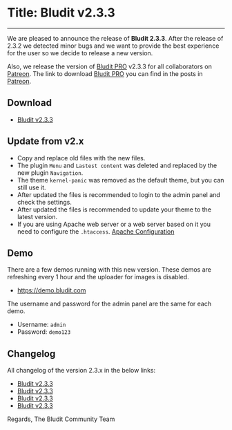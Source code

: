 # Title: Bludit v2.3.3
<!-- Date: 2018-03-20 19:00:00 -->
---
We are pleased to announce the release of **Bludit 2.3.3**. After the release of 2.3.2 we detected minor bugs and we want to provide the best experience for the user so we decide to release a new version.

Also, we release the version of [Bludit PRO](https://pro.bludit.com) v2.3.3 for all collaborators on [Patreon](https://www.patreon.com/bludit). The link to download [Bludit PRO](https://pro.bludit.com) you can find in the posts in [Patreon](https://www.patreon.com/bludit).

## Download
- [Bludit v2.3.3](https://df6m0u2ovo2fu.cloudfront.net/builds/bludit-2-3-3.zip)

<!-- pagebreak -->

## Update from v2.x
- Copy and replace old files with the new files.
- The plugin `Menu` and `Lastest content` was deleted and replaced by the new plugin `Navigation`.
- The theme `kernel-panic` was removed as the default theme, but you can still use it.
- After updated the files is recommended to login to the admin panel and check the settings.
- After updated the files is recommended to update your theme to the latest version.
- If you are using Apache web server or a web server based on it you need to configure the `.htaccess`. [Apache Configuration](https://docs.bludit.com/en/webservers/apache)

## Demo
There are a few demos running with this new version. These demos are refreshing every 1 hour and the uploader for images is disabled.
- https://demo.bludit.com

The username and password for the admin panel are the same for each demo.
- Username: `admin`
- Password: `demo123`

## Changelog
All changelog of the version 2.3.x in the below links:
- [Bludit v2.3.3](https://github.com/bludit/bludit/releases/tag/2.3.3)
- [Bludit v2.3.3](https://github.com/bludit/bludit/releases/tag/2.3.2)
- [Bludit v2.3.3](https://github.com/bludit/bludit/releases/tag/2.3.1)
- [Bludit v2.3.3](https://github.com/bludit/bludit/releases/tag/2.3)

Regards,
The Bludit Community Team